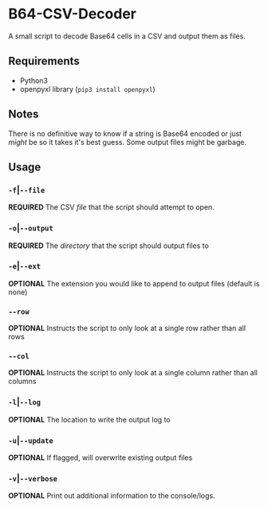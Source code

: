 # B64-CSV-Decoder
A small script to decode Base64 cells in a CSV and output them as files.

## Requirements
- Python3
- openpyxl library (`pip3 install openpyxl`)

## Notes
There is no definitive way to know if a string is Base64 encoded or just *might* be so it takes it's best guess. Some output files might be garbage.

## Usage
### `-f`|`--file`
**REQUIRED**
The CSV *file* that the script should attempt to open.

### `-o`|`--output`
**REQUIRED**
The *directory* that the script should output files to

### `-e`|`--ext`
**OPTIONAL**
The extension you would like to append to output files (default is none)

### `--row`
**OPTIONAL**
Instructs the script to only look at a single row rather than all rows

### `--col`
**OPTIONAL**
Instructs the script to only look at a single column rather than all columns

### `-l`|`--log`
**OPTIONAL**
The location to write the output log to

### `-u`|`--update`
**OPTIONAL**
If flagged, will overwrite existing output files

### `-v`|`--verbose`
**OPTIONAL**
Print out additional information to the console/logs.
